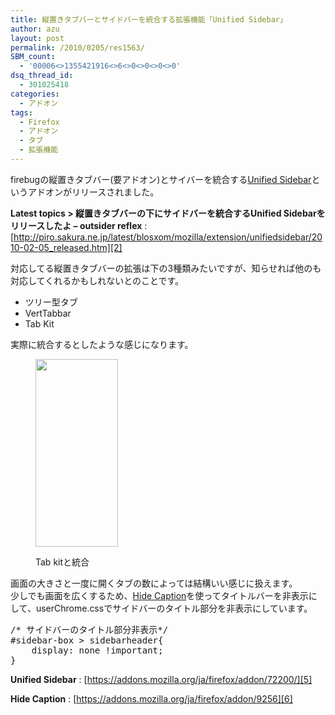 ```yaml
---
title: 縦置きタブバーとサイドバーを統合する拡張機能「Unified Sidebar」
author: azu
layout: post
permalink: /2010/0205/res1563/
SBM_count:
  - '00006<>1355421916<>6<>0<>0<>0<>0'
dsq_thread_id:
  - 301025418
categories:
  - アドオン
tags:
  - Firefox
  - アドオン
  - タブ
  - 拡張機能
---
```

firebugの縦置きタブバー(要アドオン)とサイバーを統合する[Unified Sidebar][1]というアドオンがリリースされました。

**Latest topics > 縦置きタブバーの下にサイドバーを統合するUnified Sidebarをリリースしたよ &#8211; outsider reflex**
:   [http://piro.sakura.ne.jp/latest/blosxom/mozilla/extension/unifiedsidebar/2010-02-05_released.htm][2]

対応してる縦置きタブバーの拡張は下の3種類みたいですが、知らせれば他のも対応してくれるかもしれないとのことです。

*   ツリー型タブ
*   VertTabbar
*   Tab Kit

<p style="text-align: left;">
  実際に統合するとしたような感じになります。
</p><figure id="attachment_1565" style="width: 132px;" class="wp-caption aligncenter">

[<img class="size-medium wp-image-1565 " title="sshot-2010-02-05-1" src="http://efcl.info/wp-content/uploads/2010/02/sshot-2010-02-05-1-132x300.png" alt="" width="132" height="300" />][3]<figcaption class="wp-caption-text">Tab kitと統合</figcaption></figure> 
画面の大きさと一度に開くタブの数によっては結構いい感じに扱えます。  
少しでも画面を広くするため、[Hide Caption][4]を使ってタイトルバーを非表示にして、userChrome.cssでサイドバーのタイトル部分を非表示にしています。

<pre>/* サイドバーのタイトル部分非表示*/
#sidebar-box &#62; sidebarheader{
    display: none !important;
}
</pre>

**Unified Sidebar**
:   [https://addons.mozilla.org/ja/firefox/addon/72200/][5]

**Hide Caption**
:   [https://addons.mozilla.org/ja/firefox/addon/9256][6]

<div id="_mcePaste" style="overflow: hidden; position: absolute; left: -10000px; top: 0px; width: 1px; height: 1px;">
  <dl>
    <dt>
      <strong>タブバーを縦置きにする &#8211; Griever</strong>
    </dt>
    
    <dd>
      <a title="タブバーを縦置きにする - Griever" href="http://d.hatena.ne.jp/Griever/20090705/1246788480">http://d.hatena.ne.jp/Griever/20090705/1246788480</a>
    </dd>
  </dl>
</div>

 [1]: https://addons.mozilla.org/ja/firefox/addon/72200/
 [2]: http://piro.sakura.ne.jp/latest/blosxom/mozilla/extension/unifiedsidebar/2010-02-05_released.htm "Latest topics > 縦置きタブバーの下にサイドバーを統合するUnified Sidebarをリリースしたよ - outsider reflex"
 [3]: http://efcl.info/wp-content/uploads/2010/02/sshot-2010-02-05-1.png
 [4]: https://addons.mozilla.org/ja/firefox/addon/9256
 [5]: https://addons.mozilla.org/ja/firefox/addon/72200/ "Unified Sidebar"
 [6]: https://addons.mozilla.org/ja/firefox/addon/9256 "Hide Caption"